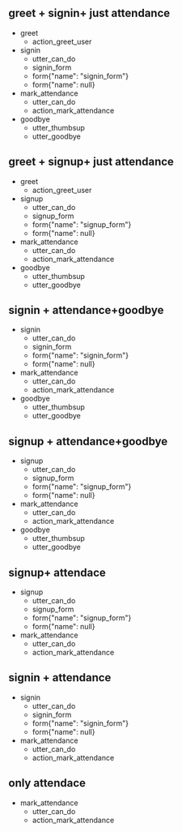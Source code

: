 ## greet + signin+ just attendance
* greet
  - action_greet_user
* signin
  - utter_can_do
  - signin_form
  - form{"name": "signin_form"}
  - form{"name": null}
* mark_attendance
  - utter_can_do
  - action_mark_attendance
* goodbye
  - utter_thumbsup
  - utter_goodbye

## greet + signup+ just attendance
* greet
  - action_greet_user
* signup
  - utter_can_do
  - signup_form
  - form{"name": "signup_form"}
  - form{"name": null}
* mark_attendance
  - utter_can_do
  - action_mark_attendance
* goodbye
  - utter_thumbsup
  - utter_goodbye


## signin + attendance+goodbye
* signin
  - utter_can_do
  - signin_form
  - form{"name": "signin_form"}
  - form{"name": null}
* mark_attendance
  - utter_can_do
  - action_mark_attendance
* goodbye
  - utter_thumbsup
  - utter_goodbye

## signup + attendance+goodbye
* signup
  - utter_can_do
  - signup_form
  - form{"name": "signup_form"}
  - form{"name": null}
* mark_attendance
  - utter_can_do
  - action_mark_attendance
* goodbye
  - utter_thumbsup
  - utter_goodbye

## signup+ attendace
* signup
  - utter_can_do
  - signup_form
  - form{"name": "signup_form"}
  - form{"name": null}
* mark_attendance
  - utter_can_do
  - action_mark_attendance

## signin + attendance
* signin
  - utter_can_do
  - signin_form
  - form{"name": "signin_form"}
  - form{"name": null}
* mark_attendance
  - utter_can_do
  - action_mark_attendance

## only attendace
* mark_attendance
  - utter_can_do
  - action_mark_attendance
